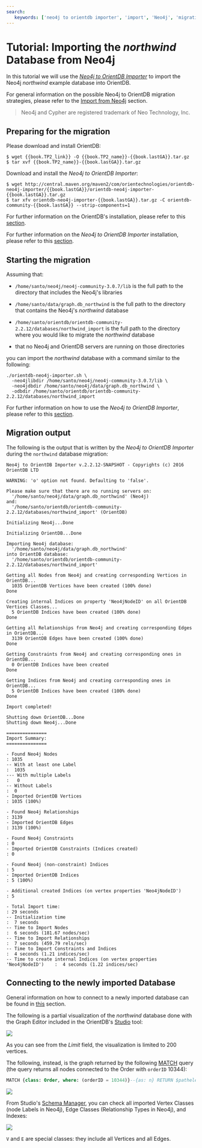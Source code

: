 ```yaml
---
search:
   keywords: ['neo4j to orientdb importer', 'import', 'Neo4j', 'migration', 'northwind', 'cypher', 'tutorial']
---
```


# Tutorial: Importing the *northwind* Database from Neo4j

In this tutorial we will use the [_Neo4j to OrientDB Importer_](../../orientdb-neo4j-importer/README.md) to import the Neo4j *northwind* example database into OrientDB.

For general information on the possible Neo4j to OrientDB migration strategies, please refer to the [Import from Neo4j](Import-from-Neo4j-into-OrientDB.md) section. 

>Neo4j and Cypher are registered trademark of Neo Technology, Inc.


## Preparing for the migration

Please download and install OrientDB:

<pre><code class="lang-sh">$ wget {{book.TP2_link}} -O {{book.TP2_name}}-{{book.lastGA}}.tar.gz
$ tar xvf {{book.TP2_name}}-{{book.lastGA}}.tar.gz</code></pre>

Download and install the _Neo4j to OrientDB Importer_:

<pre><code class="lang-sh">$ wget http://central.maven.org/maven2/com/orientechnologies/orientdb-neo4j-importer/{{book.lastGA}}/orientdb-neo4j-importer-{{book.lastGA}}.tar.gz
$ tar xfv orientdb-neo4j-importer-{{book.lastGA}}.tar.gz -C orientdb-community-{{book.lastGA}} --strip-components=1 </code></pre>

For further information on the OrientDB's installation, please refer to this [section](../gettingstarted/Tutorial-Installation.md).

For further information on the _Neo4j to OrientDB Importer_ installation, please refer to this [section](../../orientdb-neo4j-importer/README.md#installation).


## Starting the migration

Assuming that:

* `/home/santo/neo4j/neo4j-community-3.0.7/lib` is the full path to the directory that includes the Neo4j's libraries

* `/home/santo/data/graph.db_northwind` is the full path to the directory that contains the Neo4j's _northwind_ database

* `/home/santo/orientdb/orientdb-community-2.2.12/databases/northwind_import` is the full path to the directory where you would like to migrate the _northwind_ database

* that no Neo4j and OrientDB servers are running on those directories

you can import the _northwind_ database with a command similar to the following:

```
./orientdb-neo4j-importer.sh \
  -neo4jlibdir /home/santo/neo4j/neo4j-community-3.0.7/lib \
  -neo4jdbdir /home/santo/neo4j/data/graph.db_northwind \
  -odbdir /home/santo/orientdb/orientdb-community-2.2.12/databases/northwind_import
```

For further information on how to use the _Neo4j to OrientDB Importer_, please refer to this [section](../../orientdb-neo4j-importer/README.md#usage).


## Migration output

The following is the output that is written by the _Neo4j to OrientDB Importer_ during the `northwind` database migration:

```
Neo4j to OrientDB Importer v.2.2.12-SNAPSHOT - Copyrights (c) 2016 OrientDB LTD

WARNING: 'o' option not found. Defaulting to 'false'.

Please make sure that there are no running servers on:
  '/home/santo/neo4j/data/graph.db_northwind' (Neo4j)
and:
  '/home/santo/orientdb/orientdb-community-2.2.12/databases/northwind_import' (OrientDB)

Initializing Neo4j...Done

Initializing OrientDB...Done

Importing Neo4j database:
  '/home/santo/neo4j/data/graph.db_northwind'
into OrientDB database:
  '/home/santo/orientdb/orientdb-community-2.2.12/databases/northwind_import'

Getting all Nodes from Neo4j and creating corresponding Vertices in OrientDB...
  1035 OrientDB Vertices have been created (100% done)
Done

Creating internal Indices on property 'Neo4jNodeID' on all OrientDB Vertices Classes...
  5 OrientDB Indices have been created (100% done)
Done

Getting all Relationships from Neo4j and creating corresponding Edges in OrientDB...
  3139 OrientDB Edges have been created (100% done)
Done

Getting Constraints from Neo4j and creating corresponding ones in OrientDB...
  0 OrientDB Indices have been created
Done

Getting Indices from Neo4j and creating corresponding ones in OrientDB...
  5 OrientDB Indices have been created (100% done)
Done

Import completed!

Shutting down OrientDB...Done
Shutting down Neo4j...Done

===============
Import Summary:
===============

- Found Neo4j Nodes                                                        : 1035
-- With at least one Label                                                 :  1035
--- With multiple Labels                                                   :   0
-- Without Labels                                                          :  0
- Imported OrientDB Vertices                                               : 1035 (100%)

- Found Neo4j Relationships                                                : 3139
- Imported OrientDB Edges                                                  : 3139 (100%)

- Found Neo4j Constraints                                                  : 0
- Imported OrientDB Constraints (Indices created)                          : 0

- Found Neo4j (non-constraint) Indices                                     : 5
- Imported OrientDB Indices                                                : 5 (100%)

- Additional created Indices (on vertex properties 'Neo4jNodeID')          : 5

- Total Import time:                                                       : 29 seconds
-- Initialization time                                                     :  7 seconds
-- Time to Import Nodes                                                    :  6 seconds (181.67 nodes/sec)
-- Time to Import Relationships                                            :  7 seconds (459.79 rels/sec)
-- Time to Import Constraints and Indices                                  :  4 seconds (1.21 indices/sec)
-- Time to create internal Indices (on vertex properties 'Neo4jNodeID')    :  4 seconds (1.22 indices/sec)
```


## Connecting to the newly imported Database

General information on how to connect to a newly imported database can be found in [this](../../orientdb-neo4j-importer/README.md#connecting-to-the-newly-imported-database) section. 

The following is a partial visualization of the _northwind_ database done with the Graph Editor included in the OrientDB's [Studio](../studio/README.md) tool:

![](../../images/import_from_neo4j/northwind/northwind_graph_editor.PNG)

As you can see from the _Limit_ field, the visualization is limited to 200 vertices.

The following, instead, is the graph returned by the following [MATCH](../sql/SQL-Match.md) query (the query returns all nodes connected to the Order with `orderID` 10344):

```sql
MATCH {class: Order, where: (orderID = 10344)}--{as: n} RETURN $pathelements
```

![](../../images/import_from_neo4j/northwind/northwind_match_query.PNG)

From Studio's [Schema Manager](studio/Studio-Schema.md), you can check all imported Vertex Classes (node Labels in Neo4j), Edge Classes (Relationship Types in Neo4j), and Indexes:

![](../../images/import_from_neo4j/northwind/northwind_schema_manager.PNG)

`V` and `E` are special classes: they include all Vertices and all Edges.